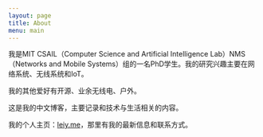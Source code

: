 ```yaml
---
layout: page
title: About
menu: main
---
```


我是MIT CSAIL（Computer Science and Artificial Intelligence Lab）NMS（Networks and Mobile Systems）组的一名PhD学生。我的研究兴趣主要在网络系统、无线系统和IoT。

我的其他爱好有开源、业余无线电、户外。

这是我的中文博客，主要记录和技术与生活相关的内容。

我的个人主页：[leiy.me](http://leiy.me)，那里有我的最新信息和联系方式。

